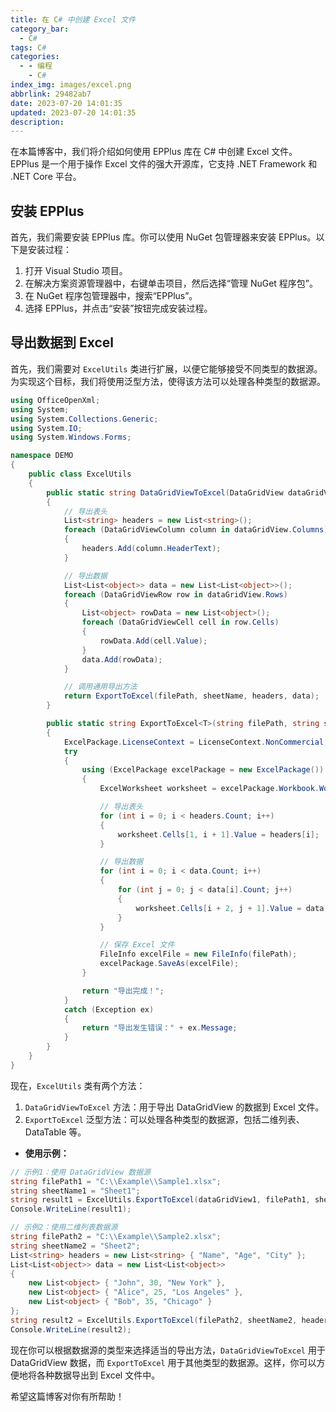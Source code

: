 ```yaml
---
title: 在 C# 中创建 Excel 文件
category_bar:
  - C#
tags: C#
categories:
  - - 编程
    - C#
index_img: images/excel.png
abbrlink: 29482ab7
date: 2023-07-20 14:01:35
updated: 2023-07-20 14:01:35
description:
---
```

在本篇博客中，我们将介绍如何使用 EPPlus 库在 C# 中创建 Excel 文件。EPPlus 是一个用于操作 Excel 文件的强大开源库，它支持 .NET Framework 和 .NET Core 平台。

## 安装 EPPlus

首先，我们需要安装 EPPlus 库。你可以使用 NuGet 包管理器来安装 EPPlus。以下是安装过程：

1. 打开 Visual Studio 项目。
2. 在解决方案资源管理器中，右键单击项目，然后选择“管理 NuGet 程序包”。
3. 在 NuGet 程序包管理器中，搜索“EPPlus”。
4. 选择 EPPlus，并点击“安装”按钮完成安装过程。

## 导出数据到 Excel

首先，我们需要对 `ExcelUtils` 类进行扩展，以便它能够接受不同类型的数据源。为实现这个目标，我们将使用泛型方法，使得该方法可以处理各种类型的数据源。

```csharp
using OfficeOpenXml;
using System;
using System.Collections.Generic;
using System.IO;
using System.Windows.Forms;

namespace DEMO
{
    public class ExcelUtils
    {
        public static string DataGridViewToExcel(DataGridView dataGridView, string filePath, string sheetName)
        {
            // 导出表头
            List<string> headers = new List<string>();
            foreach (DataGridViewColumn column in dataGridView.Columns)
            {
                headers.Add(column.HeaderText);
            }

            // 导出数据
            List<List<object>> data = new List<List<object>>();
            foreach (DataGridViewRow row in dataGridView.Rows)
            {
                List<object> rowData = new List<object>();
                foreach (DataGridViewCell cell in row.Cells)
                {
                    rowData.Add(cell.Value);
                }
                data.Add(rowData);
            }

            // 调用通用导出方法
            return ExportToExcel(filePath, sheetName, headers, data);
        }

        public static string ExportToExcel<T>(string filePath, string sheetName, List<string> headers, List<List<T>> data)
        {
            ExcelPackage.LicenseContext = LicenseContext.NonCommercial;
            try
            {
                using (ExcelPackage excelPackage = new ExcelPackage())
                {
                    ExcelWorksheet worksheet = excelPackage.Workbook.Worksheets.Add(sheetName);

                    // 导出表头
                    for (int i = 0; i < headers.Count; i++)
                    {
                        worksheet.Cells[1, i + 1].Value = headers[i];
                    }

                    // 导出数据
                    for (int i = 0; i < data.Count; i++)
                    {
                        for (int j = 0; j < data[i].Count; j++)
                        {
                            worksheet.Cells[i + 2, j + 1].Value = data[i][j];
                        }
                    }

                    // 保存 Excel 文件
                    FileInfo excelFile = new FileInfo(filePath);
                    excelPackage.SaveAs(excelFile);
                }

                return "导出完成！";
            }
            catch (Exception ex)
            {
                return "导出发生错误：" + ex.Message;
            }
        }
    }
}
```

现在，`ExcelUtils` 类有两个方法：
1. `DataGridViewToExcel` 方法：用于导出 DataGridView 的数据到 Excel 文件。
2. `ExportToExcel` 泛型方法：可以处理各种类型的数据源，包括二维列表、DataTable 等。

- **使用示例：**
```csharp
// 示例1：使用 DataGridView 数据源
string filePath1 = "C:\\Example\\Sample1.xlsx";
string sheetName1 = "Sheet1";
string result1 = ExcelUtils.ExportToExcel(dataGridView1, filePath1, sheetName1);
Console.WriteLine(result1);

// 示例2：使用二维列表数据源
string filePath2 = "C:\\Example\\Sample2.xlsx";
string sheetName2 = "Sheet2";
List<string> headers = new List<string> { "Name", "Age", "City" };
List<List<object>> data = new List<List<object>>
{
    new List<object> { "John", 30, "New York" },
    new List<object> { "Alice", 25, "Los Angeles" },
    new List<object> { "Bob", 35, "Chicago" }
};
string result2 = ExcelUtils.ExportToExcel(filePath2, sheetName2, headers, data);
Console.WriteLine(result2);

```

现在你可以根据数据源的类型来选择适当的导出方法，`DataGridViewToExcel` 用于 DataGridView 数据，而 `ExportToExcel` 用于其他类型的数据源。这样，你可以方便地将各种数据导出到 Excel 文件中。

希望这篇博客对你有所帮助！